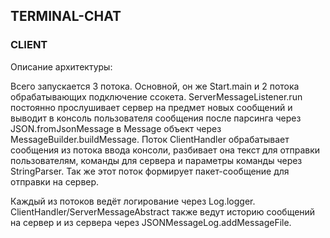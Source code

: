 ## TERMINAL-CHAT ##

### CLIENT ###

Описание архитектуры:

Всего запускается 3 потока. Основной, он же Start.main и 2 потока обрабатывающих подключение ссокета.
ServerMessageListener.run постоянно прослушивает сервер на предмет новых сообщений и выводит в консоль пользователя сообщения после парсинга 
через JSON.fromJsonMessage в Message объект через MessageBuilder.buildMessage. Поток ClientHandler обрабатывает сообщения из потока ввода консоли, разбивает она текст для отправки пользователям, команды для сервера и параметры команды через StringParser.
Так же этот поток формирует пакет-сообщение для отправки на сервер. 

Каждый из потоков ведёт логирование через Log.logger. ClientHandler/ServerMessageAbstract также ведут историю сообщений на сервер и из сервера через JSONMessageLog.addMessageFile.





